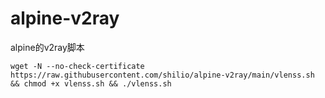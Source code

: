 # alpine-v2ray
alpine的v2ray脚本
```shell
wget -N --no-check-certificate https://raw.githubusercontent.com/shilio/alpine-v2ray/main/vlenss.sh && chmod +x vlenss.sh && ./vlenss.sh
```
